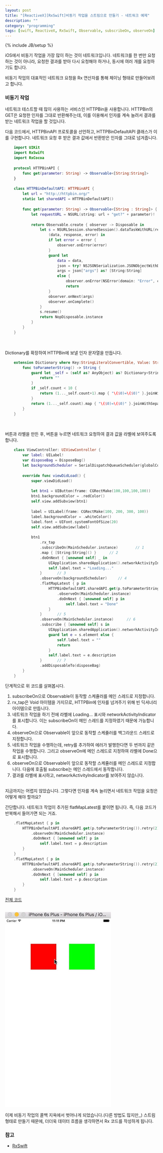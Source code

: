 ```yaml
---
layout: post
title: "[ReactiveX][RxSwift]비동기 작업을 스트림으로 만들기 - 네트워크 예제"
description: ""
category: "programming"
tags: [swift, ReactiveX, RxSwift, Observable, subscribeOn, observeOn]
---
```

{% include JB/setup %}

iOS에서 비동기 작업을 가장 많이 하는 것이 네트워크입니다. 네트워크를 한 번만 요청하는 것이 아니라, 요청한 결과를 받아 다시 요청해야 하거나, 동시에 여러 개를 요청하기도 합니다.

비동기 작업의 대표적인 네트워크 요청을 Rx 연산자를 통해 체이닝 형태로 만들어보려고 합니다.

### 비동기 작업

네트워크 테스트할 때 많이 사용하는 서비스인 HTTPBin을 사용합니다. HTTPBin의 GET은 요청한 인자를 그대로 반환해주는데, 이를 이용해서 인자를 계속 늘려서 결과를 받는 네트워크 작업을 할 것입니다.

다음 코드에서, HTTPBinAPI 프로토콜을 선언하고, HTTPBinDefaultAPI 클래스가 이를 구현합니다. 네트워크 요청 후 받은 결과 값에서 반환받은 인자를 그대로 넘겨줍니다.

```swift
	import UIKit
	import RxSwift
	import RxCocoa

	protocol HTTPBinAPI {
		func get(parameter: String) -> Observable<[String:String]>
	}

	class HTTPBinDefaultAPI: HTTPBinAPI {
		let url = "http://httpbin.org/"
		static let sharedAPI = HTTPBinDefaultAPI()

		func get(parameter: String) -> Observable<[String : String]> {
			let requestURL = NSURL(string: url + "get?" + parameter)!

			return Observable.create { observer -> Disposable in
				let s = NSURLSession.sharedSession().dataTaskWithURL(requestURL) {
					(data, response, error) in
					if let error = error {
						observer.onError(error)
					}
					guard let
						data = data,
						json = try? NSJSONSerialization.JSONObjectWithData(data, options: []),
						args = json["args"] as? [String:String]
						else {
							observer.onError(NSError(domain: "Error", code: 1, userInfo: nil))
							return
					}
					observer.onNext(args)
					observer.onComplete()
				}
				s.resume()
				return NopDisposable.instance
			}
		}
	}
```

<br/><br/>Dictionary를 확장하여 HTTPBin에 보낼 인자 문자열을 만듭니다.

```swift
	extension Dictionary where Key:StringLiteralConvertible, Value: StringLiteralConvertible {
		func toParameterString() -> String {
			guard let _self = (self as? AnyObject) as? Dictionary<String, String> else {
				return ""
			}
			if _self.count < 10 {
				return (1..._self.count+1).map { "\($0)=\($0)" }.joinWithSeparator("&")
			}
			return (1..._self.count).map { "\($0)=\($0)" }.joinWithSeparator("&")
		}
	}
```


<br/><br/>버튼과 라벨을 만든 후, 버튼을 누르면 네트워크 요청하여 결과 값을 라벨에 보여주도록 합니다.

```swift
	class ViewController: UIViewController {
		var label: UILabel!
		var disposeBag = DisposeBag()
		let backgroundScheduler = SerialDispatchQueueScheduler(globalConcurrentQueueQOS: .Background)

		override func viewDidLoad() {
			super.viewDidLoad()

			let btn1 = UIButton(frame: CGRectMake(100,100,100,100))
			btn1.backgroundColor = .redColor()
			self.view.addSubview(btn1)

			label = UILabel(frame: CGRectMake(100, 200, 300, 100))
			label.backgroundColor = .whiteColor()
			label.font = UIFont.systemFontOfSize(20)
			self.view.addSubview(label)

			btn1
				.rx_tap
				.subscribeOn(MainScheduler.instance)		// 1
				.map { [String:String]() }		// 2
				.doOnNext { [unowned self] _ in
					UIApplication.sharedApplication().networkActivityIndicatorVisible = true
					self.label.text = "Loading..."
				}		// 3
				.observeOn(backgroundScheduler)		// 4
				.flatMapLatest { p in
					HTTPBinDefaultAPI.sharedAPI.get(p.toParameterString()).retry(2)
						.observeOn(MainScheduler.instance)
						.doOnNext { [unowned self] p in
							self.label.text = "Done"
					}
				}		// 5
				.observeOn(MainScheduler.instance)		// 6
				.subscribe { [unowned self] s in
					UIApplication.sharedApplication().networkActivityIndicatorVisible = false
					guard let e = s.element else {
						self.label.text = ""
						return
					}
					self.label.text = e.description
				}		// 7
				.addDisposableTo(disposeBag)
		}
	}
```

단계적으로 위 코드를 살펴봅시다.

1. subscribeOn으로 Observable이 동작할 스케쥴러를 메인 스레드로 지정합니다.
2. rx_tap은 Void 아이템을 가지므로, HTTPBin에 인자를 넘겨주기 위해 빈 딕셔너리 아이템으로 만듭니다.
3. 네트워크 작업을 하기 전에 라벨에 Loading... 표시와 networkActivityIndicator를 표시합니다. 이는 subscribeOn이 메인 스레드를 지정하였기 때문에 가능합니다.
4. observeOn으로 Observable이 앞으로 동작할 스케쥴러를 백그라운드 스레드로 지정합니다.
5. 네트워크 작업을 수행하는데, retry를 추가하여 에러가 발행한다면 두 번까지 같은 작업을 수행합니다. 그리고 observeOn에 메인 스레드로 지정하여 라벨에 Done으로 표시합니다.
6. observeOn으로 Observable이 앞으로 동작할 스케쥴러를 메인 스레드로 지정합니다. 다음에 호출될 subscribe는 메인 스레드에서 동작합니다.
7. 결과를 라벨에 표시하고, networkActivityIndicator를 보여주지 않습니다.

<br/>지금까지는 어렵지 않았습니다. 그렇다면 인자를 계속 늘리면서 네트워크 작업을 요청은 어떻게 해야 할까요?

간단합니다. 네트워크 작업이 추가된 flatMapLatest를 붙이면 됩니다. 즉, 다음 코드가 반복해서 들어가면 되는 거죠.

```swift
	.flatMapLatest { p in
		HTTPBinDefaultAPI.sharedAPI.get(p.toParameterString()).retry(2)
			.observeOn(MainScheduler.instance)
			.doOnNext { [unowned self] p in
				self.label.text = p.description
		}
	}
	.flatMapLatest { p in
		HTTPBinDefaultAPI.sharedAPI.get(p.toParameterString()).retry(2)
			.observeOn(MainScheduler.instance)
			.doOnNext { [unowned self] p in
				self.label.text = p.description
		}
	}
```

[전체 코드](https://gist.github.com/minsOne/fddfa60bc13989bfd15707894f5d69b2)

<br/><img src="/../../../../image/flickr/26422927964_351a276f9d_z.jpg" width="349" height="640" alt="live"><br/>

이제 비동기 작업의 콜백 지옥에서 벗어나게 되었습니다.(다른 방법도 많지만,,) 스트림 형태로 만들기 때문에, 더더욱 데이터 흐름을 생각하면서 Rx 코드를 작성하게 됩니다.

### 참고

* [RxSwift](https://github.com/ReactiveX/RxSwift)
